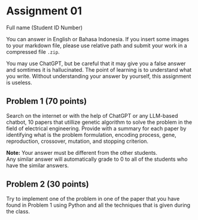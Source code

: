 # Assignment 01

Full name (Student ID Number)

You can answer in English or Bahasa Indonesia. If you insert some images
to your markdown file, please use relative path and submit your work 
in a compressed file `.zip`.

You may use ChatGPT, but be careful that it may give you a false answer 
and somtimes it is hallucinated. The point of learning is to understand what you write. 
Without understanding your answer by yourself, this assignment is useless.

## Problem 1 (70 points)

Search on the internet or with the help of ChatGPT or any LLM-based chatbot, 
10 papers that utillize genetic algorithm to solve the problem in the field
of electrical engineering. Provide with a summary for each paper
by identifying what is the problem formulation, encoding process, 
gene, reproduction, crossover, mutation, and stopping criterion.

**Note:** Your answer must be different from the other students.  
Any similar answer will automatically grade to 0 to all of the students
who have the similar answers.


## Problem 2 (30 points)

Try to implement one of the problem in one of the paper that you have found
in Problem 1 using Python and all the techniques that is given during the 
class.


